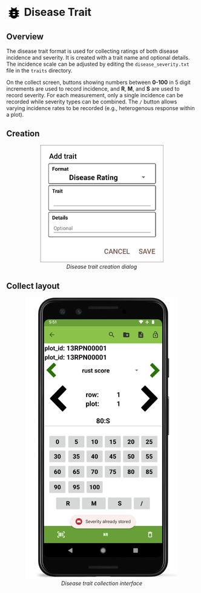 <img ref="disease" style="vertical-align: middle;" src="/_static/icons/formats/bug.png" width="40px"> Disease Trait
======================================================================

Overview
--------

The disease trait format is used for collecting ratings of both disease
incidence and severity. It is created with a trait name and optional
details. The incidence scale can be adjusted by editing the
`disease_severity.txt` file in the `traits` directory.

On the collect screen, buttons showing numbers between **0-100** in 5 digit
increments are used to record incidence, and **R**, **M**, and **S** are
used to record severity. For each measurement, only a single incidence
can be recorded while severity types can be combined. The `/` button
allows varying incidence rates to be recorded (e.g., heterogenous
response within a plot).

Creation
--------

<figure align="center" class="image">
  <img src="/_static/images/traits/formats/create_disease_rating.png" width="325px"> 
  <figcaption><i>Disease trait creation dialog</i></figcaption> 
</figure>

Collect layout
--------------

<figure align="center" class="image">
  <img src="/_static/images/traits/formats/collect_disease_1_framed.png" width="400px"> 
  <figcaption><i>Disease trait collection interface</i></figcaption> 
</figure>
